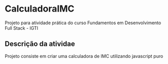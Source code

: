 # CalculadoraIMC
Projeto para atividade prática do curso Fundamentos em Desenvolvimento Full Stack - IGTI

## Descrição da atividae

Projeto consiste em criar uma calculadora de IMC utilizando javascript puro
